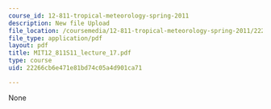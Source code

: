 ```yaml
---
course_id: 12-811-tropical-meteorology-spring-2011
description: New file Upload
file_location: /coursemedia/12-811-tropical-meteorology-spring-2011/22266cb6e471e81bd74c05a4d901ca71_MIT12_811S11_lecture_17.pdf
file_type: application/pdf
layout: pdf
title: MIT12_811S11_lecture_17.pdf
type: course
uid: 22266cb6e471e81bd74c05a4d901ca71

---
```

None